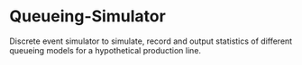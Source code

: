 # Queueing-Simulator
Discrete event simulator to simulate, record and output statistics of different queueing models for a hypothetical production line.
